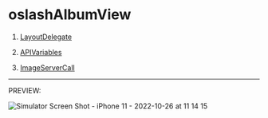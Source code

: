 # oslashAlbumView

1. [LayoutDelegate](/OSlashAlbumViewTask/OSlashAlbumViewTask/Delegates/LayoutDelegate.swift)

2. [APIVariables](/OSlashAlbumViewTask/OSlashAlbumViewTask/Supporting%20Files/Variables.swift)

3. [ImageServerCall](/OSlashAlbumViewTask/OSlashAlbumViewTask/Extensions/CommonExtension.swift)

----------------------------------------------------------------------------------------------------

PREVIEW:

![Simulator Screen Shot - iPhone 11 - 2022-10-26 at 11 14 15](https://user-images.githubusercontent.com/89332489/197944454-7658c929-35fe-4dd0-82fb-b8f5b017df5c.png)

